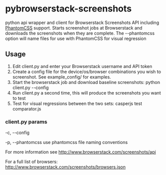 pybrowserstack-screenshots
==========================

python api wrapper and client for Browserstack Screenshots API including [PhantomCSS](https://github.com/huddle/phantomCSS) support.
Starts screenshot jobs at Browserstack and downloads the screenshots when they are complete.
The --phantomcss option will name files for use with PhantomCSS for visual regression

## Usage

1. Edit client.py and enter your Browserstack username and API token
2. Create a config file for the device/os/browser combinations you wish to screenshot. See example_config/ for examples.
3. Start the browserstack job and download baseline screenshots: python client.py --config <config file>
4. Run client.py a second time, this will produce the screenshots you want to test
5. Test for visual regressions between the two sets: casperjs test comparator.js

### client.py params
-c, --config <config file>

-p, --phantomcss    use phantomcss file naming conventions

For more information see http://www.browserstack.com/screenshots/api

For a full list of browsers: http://www.browserstack.com/screenshots/browsers.json